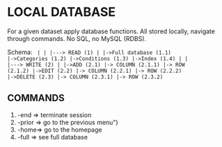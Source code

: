 # LOCAL DATABASE

For a given dataset apply database functions. All stored locally, navigate through commands. No SQL, no MySQL (RDBS).

Schema: 
<code>
|
|
|---> READ              (1)
  |
  |->Full database      (1.1)
  |->Categories         (1.2)
  |->Conditions         (1.3)
  |->Index              (1.4)
|
|
|---> WRITE             (2)
  |
  |->ADD                (2.1)
    |-> COLUMN          (2.1.1)
    |-> ROW             (2.1.2)
  |->EDIT               (2.2)
    |-> COLUMN          (2.2.1)
    |-> ROW             (2.2.2)
  |->DELETE             (2.3)
    |-> COLUMN          (2.3.1)
    |-> ROW             (2.3.2)
</code>


## COMMANDS 
<ol>
<li>  -end => terminate session </li>
<li> -prior => go to the previous menu") </li>
<li> -home=> go to the homepage </li>
<li> -full => see full database </li>
 </ol>
